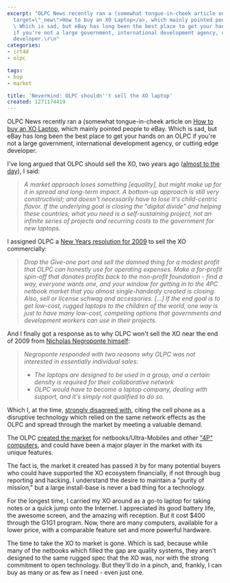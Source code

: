 ```yaml
---
excerpt: "OLPC News recently ran a (somewhat tongue-in-cheek article on <a href=\"https://www.olpcnews.com/laptops/xo1/how_to_buy_xo_laptop_olpc.html#comments\"
  target=\"_new\">How to buy an XO Laptop</a>, which mainly pointed people to eBay.
  \ Which is sad, but eBay has long been the best place to get your hands on an OLPC
  if you're not a large government, international development agency, or cutting edge
  developer.\r\n"
categories:
- ict4d
- olpc

tags:
- bop
- market

title: 'Nevermind: OLPC shouldn''t sell the XO laptop'
created: 1271174419
---
```

OLPC News recently ran a (somewhat tongue-in-cheek article on <a href="https://www.olpcnews.com/laptops/xo1/how_to_buy_xo_laptop_olpc.html#comments" target="_new">How to buy an XO Laptop</a>, which mainly pointed people to eBay.  Which is sad, but eBay has long been the best place to get your hands on an OLPC if you're not a large government, international development agency, or cutting edge developer.
<!--break-->
I've long argued that OLPC should sell the XO, two years ago (<a href="https://joncamfield.com/blog/2008.03/rethinking-the-olpc.html">almost to the day</a>), I said:

<blockquote><cite>A market approach loses something [equality], but might make up for it in spread and long-term impact. A bottom-up approach is still very constructivist; and doesn't necessarily have to lose it's child-centric flavor. If the underlying goal is closing the "digital divide" and helping these countries; what you need is a self-sustaining project, not an infinite series of projects and recurring costs to the government for new laptops.</cite></blockquote>

I assigned OLPC a <a href="https://www.olpcnews.com/commentary/refocusing/xo_files_part_iv_new_olpc.html">New Years resolution for 2009</a> to sell the XO commercially:

<blockquote><cite>Drop the Give-one part and sell the damned thing for a modest profit that OLPC can honestly use for operating expenses. Make a for-profit spin-off that donates profits back to the non-profit foundation - find a way, everyone wants one, and your window for getting in to the 4PC netbook market that you almost single-handedly created is closing. Also, sell or license schwag and accessories. [...] If the end goal is to get low-cost, rugged laptops to the children of the world, one way is just to have many low-cost, competing options that governments and development workers can use in their projects. </cite></blockquote>

And I finally got a response as to why OLPC won't sell the XO near the end of 2009 from <a href="https://joncamfield.com/blog/2009.11/im-still-not-convinced.html">Nicholas Negroponte himself</a>:

<blockquote><cite>Negroponte responded with two reasons why OLPC was not interested in essentially individual sales: <ul><li>The laptops are designed to be used in a group, and a certain density is required for their collaborative network</li><li>OLPC would have to become a laptop company, dealing with support, and it's simply not qualified to do so.</li></ul></cite></blockquote>

Which I, at the time, <a href="https://joncamfield.com/blog/2009.11/im-still-not-convinced.html">strongly disagreed with</a>, citing the cell phone as a disruptive technology which relied on the same network effects as the OLPC and spread through the market by meeting a valuable demand.

The OLPC <a href="https://www.olpcnews.com/sales_talk/competition/the_xo_files_part_ii.html">created the market</a> for netbooks/Ultra-Mobiles and other <a href="https://wayan.com/4p-computing/" target="_blank">"4P" computers</a>, and could have been a major player in the market with its unique features.

The fact is, the market it created has passed it by for many potential buyers who could have supported the XO ecosystem financially, if not through bug reporting and hacking.  I understand the desire to maintain a "purity of mission," but a large install-base is never a bad thing for a technology.  

For the longest time, I carried my XO around as a go-to laptop for taking notes or a quick jump onto the Internet.  I appreciated its good battery life, the awesome screen, and the amazing wifi reception.  But it cost $400 through the G1G1 program.  Now, there are many computers, available for a lower price, with a comparable feature set and more powerful hardware.

The time to take the XO to market is gone.  Which is sad, because while many of the netbooks which filled the gap are quality systems, they aren't designed to the same rugged spec that the XO was, nor with the strong commitment to open technology.  But they'll do in a pinch, and, frankly, I can buy as many or as few as I need - even just one.
